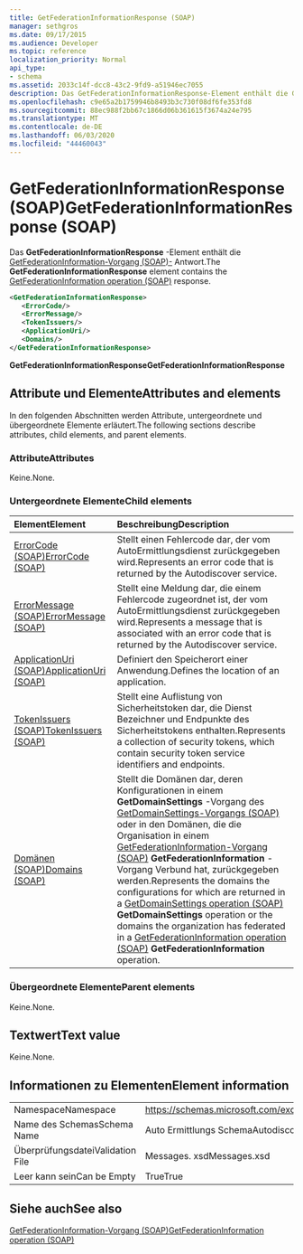 ```yaml
---
title: GetFederationInformationResponse (SOAP)
manager: sethgros
ms.date: 09/17/2015
ms.audience: Developer
ms.topic: reference
localization_priority: Normal
api_type:
- schema
ms.assetid: 2033c14f-dcc8-43c2-9fd9-a51946ec7055
description: Das GetFederationInformationResponse-Element enthält die GetFederationInformation-Vorgang (SOAP)-Antwort.
ms.openlocfilehash: c9e65a2b1759946b8493b3c730f08df6fe353fd8
ms.sourcegitcommit: 88ec988f2bb67c1866d06b361615f3674a24e795
ms.translationtype: MT
ms.contentlocale: de-DE
ms.lasthandoff: 06/03/2020
ms.locfileid: "44460043"
---
```

# <a name="getfederationinformationresponse-soap"></a><span data-ttu-id="2178c-103">GetFederationInformationResponse (SOAP)</span><span class="sxs-lookup"><span data-stu-id="2178c-103">GetFederationInformationResponse (SOAP)</span></span>

<span data-ttu-id="2178c-104">Das **GetFederationInformationResponse** -Element enthält die [GetFederationInformation-Vorgang (SOAP)-](getfederationinformation-operation-soap.md) Antwort.</span><span class="sxs-lookup"><span data-stu-id="2178c-104">The **GetFederationInformationResponse** element contains the [GetFederationInformation operation (SOAP)](getfederationinformation-operation-soap.md) response.</span></span> 
  
```XML
<GetFederationInformationResponse>
   <ErrorCode/>
   <ErrorMessage/>
   <TokenIssuers/>
   <ApplicationUri/>
   <Domains/>
</GetFederationInformationResponse>
```

 <span data-ttu-id="2178c-105">**GetFederationInformationResponse**</span><span class="sxs-lookup"><span data-stu-id="2178c-105">**GetFederationInformationResponse**</span></span>
## <a name="attributes-and-elements"></a><span data-ttu-id="2178c-106">Attribute und Elemente</span><span class="sxs-lookup"><span data-stu-id="2178c-106">Attributes and elements</span></span>

<span data-ttu-id="2178c-107">In den folgenden Abschnitten werden Attribute, untergeordnete und übergeordnete Elemente erläutert.</span><span class="sxs-lookup"><span data-stu-id="2178c-107">The following sections describe attributes, child elements, and parent elements.</span></span>
  
### <a name="attributes"></a><span data-ttu-id="2178c-108">Attribute</span><span class="sxs-lookup"><span data-stu-id="2178c-108">Attributes</span></span>

<span data-ttu-id="2178c-109">Keine.</span><span class="sxs-lookup"><span data-stu-id="2178c-109">None.</span></span>
  
### <a name="child-elements"></a><span data-ttu-id="2178c-110">Untergeordnete Elemente</span><span class="sxs-lookup"><span data-stu-id="2178c-110">Child elements</span></span>

|<span data-ttu-id="2178c-111">**Element**</span><span class="sxs-lookup"><span data-stu-id="2178c-111">**Element**</span></span>|<span data-ttu-id="2178c-112">**Beschreibung**</span><span class="sxs-lookup"><span data-stu-id="2178c-112">**Description**</span></span>|
|:-----|:-----|
|[<span data-ttu-id="2178c-113">ErrorCode (SOAP)</span><span class="sxs-lookup"><span data-stu-id="2178c-113">ErrorCode (SOAP)</span></span>](errorcode-soap.md) <br/> |<span data-ttu-id="2178c-114">Stellt einen Fehlercode dar, der vom AutoErmittlungsdienst zurückgegeben wird.</span><span class="sxs-lookup"><span data-stu-id="2178c-114">Represents an error code that is returned by the Autodiscover service.</span></span>  <br/> |
|[<span data-ttu-id="2178c-115">ErrorMessage (SOAP)</span><span class="sxs-lookup"><span data-stu-id="2178c-115">ErrorMessage (SOAP)</span></span>](errormessage-soap.md) <br/> |<span data-ttu-id="2178c-116">Stellt eine Meldung dar, die einem Fehlercode zugeordnet ist, der vom AutoErmittlungsdienst zurückgegeben wird.</span><span class="sxs-lookup"><span data-stu-id="2178c-116">Represents a message that is associated with an error code that is returned by the Autodiscover service.</span></span>  <br/> |
|[<span data-ttu-id="2178c-117">ApplicationUri (SOAP)</span><span class="sxs-lookup"><span data-stu-id="2178c-117">ApplicationUri (SOAP)</span></span>](applicationuri-soap.md) <br/> |<span data-ttu-id="2178c-118">Definiert den Speicherort einer Anwendung.</span><span class="sxs-lookup"><span data-stu-id="2178c-118">Defines the location of an application.</span></span>  <br/> |
|[<span data-ttu-id="2178c-119">TokenIssuers (SOAP)</span><span class="sxs-lookup"><span data-stu-id="2178c-119">TokenIssuers (SOAP)</span></span>](tokenissuers-soap.md) <br/> |<span data-ttu-id="2178c-120">Stellt eine Auflistung von Sicherheitstoken dar, die Dienst Bezeichner und Endpunkte des Sicherheitstokens enthalten.</span><span class="sxs-lookup"><span data-stu-id="2178c-120">Represents a collection of security tokens, which contain security token service identifiers and endpoints.</span></span>  <br/> |
|[<span data-ttu-id="2178c-121">Domänen (SOAP)</span><span class="sxs-lookup"><span data-stu-id="2178c-121">Domains (SOAP)</span></span>](domains-soap.md) <br/> |<span data-ttu-id="2178c-122">Stellt die Domänen dar, deren Konfigurationen in einem **GetDomainSettings** -Vorgang des [GetDomainSettings-Vorgangs (SOAP)](getdomainsettings-operation-soap.md) oder in den Domänen, die die Organisation in einem [GetFederationInformation-Vorgang (SOAP)](getfederationinformation-operation-soap.md) **GetFederationInformation** -Vorgang Verbund hat, zurückgegeben werden.</span><span class="sxs-lookup"><span data-stu-id="2178c-122">Represents the domains the configurations for which are returned in a [GetDomainSettings operation (SOAP)](getdomainsettings-operation-soap.md) **GetDomainSettings** operation or the domains the organization has federated in a [GetFederationInformation operation (SOAP)](getfederationinformation-operation-soap.md) **GetFederationInformation** operation.</span></span>  <br/> |
   
### <a name="parent-elements"></a><span data-ttu-id="2178c-123">Übergeordnete Elemente</span><span class="sxs-lookup"><span data-stu-id="2178c-123">Parent elements</span></span>

<span data-ttu-id="2178c-124">Keine.</span><span class="sxs-lookup"><span data-stu-id="2178c-124">None.</span></span>
  
## <a name="text-value"></a><span data-ttu-id="2178c-125">Textwert</span><span class="sxs-lookup"><span data-stu-id="2178c-125">Text value</span></span>

<span data-ttu-id="2178c-126">Keine.</span><span class="sxs-lookup"><span data-stu-id="2178c-126">None.</span></span>
  
## <a name="element-information"></a><span data-ttu-id="2178c-127">Informationen zu Elementen</span><span class="sxs-lookup"><span data-stu-id="2178c-127">Element information</span></span>

|||
|:-----|:-----|
|<span data-ttu-id="2178c-128">Namespace</span><span class="sxs-lookup"><span data-stu-id="2178c-128">Namespace</span></span>  <br/> |https://schemas.microsoft.com/exchange/2010/Autodiscover  <br/> |
|<span data-ttu-id="2178c-129">Name des Schemas</span><span class="sxs-lookup"><span data-stu-id="2178c-129">Schema Name</span></span>  <br/> |<span data-ttu-id="2178c-130">Auto Ermittlungs Schema</span><span class="sxs-lookup"><span data-stu-id="2178c-130">Autodiscover schema</span></span>  <br/> |
|<span data-ttu-id="2178c-131">Überprüfungsdatei</span><span class="sxs-lookup"><span data-stu-id="2178c-131">Validation File</span></span>  <br/> |<span data-ttu-id="2178c-132">Messages. xsd</span><span class="sxs-lookup"><span data-stu-id="2178c-132">Messages.xsd</span></span>  <br/> |
|<span data-ttu-id="2178c-133">Leer kann sein</span><span class="sxs-lookup"><span data-stu-id="2178c-133">Can be Empty</span></span>  <br/> |<span data-ttu-id="2178c-134">True</span><span class="sxs-lookup"><span data-stu-id="2178c-134">True</span></span>  <br/> |
   
## <a name="see-also"></a><span data-ttu-id="2178c-135">Siehe auch</span><span class="sxs-lookup"><span data-stu-id="2178c-135">See also</span></span>



[<span data-ttu-id="2178c-136">GetFederationInformation-Vorgang (SOAP)</span><span class="sxs-lookup"><span data-stu-id="2178c-136">GetFederationInformation operation (SOAP)</span></span>](getfederationinformation-operation-soap.md)

